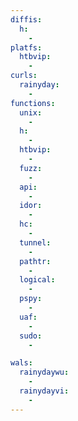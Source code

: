 ```yaml
---
diffis:
  h:
    -
platfs:
  htbvip:
    -
curls:
  rainyday:
    -
functions:
  unix:
    -
  h:
    -
  htbvip:
    -
  fuzz:
    -
  api:
    -
  idor:
    -
  hc:
    -
  tunnel:
    -
  pathtr:
    -
  logical:
    -
  pspy:
    -
  uaf:
    -
  sudo:
    -

wals:
  rainydaywu:
    -
  rainydayvi:
    -
---
```

